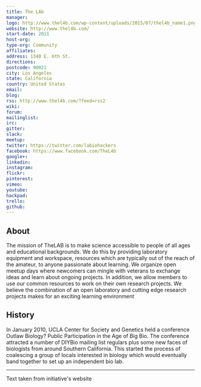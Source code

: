 ```yaml
---
title: The LAb
manager: 
logo: http://www.thel4b.com/wp-content/uploads/2015/07/thel4b_name1.png
website: http://www.thel4b.com/
start-date: 2011
host-org: 
type-org: Community
affiliates: 
address: 1340 E. 6th St.
directions: 
postcode: 90021
city: Los Angeles
state: California
country: United States
email: 
blog: 
rss: http://www.thel4b.com/?feed=rss2
wiki: 
forum: 
mailinglist: 
irc: 
gitter: 
slack: 
meetup: 
twitter: https://twitter.com/labiohackers
facebook: https://www.facebook.com/TheL4b
google+: 
linkedin: 
instagram: 
flickr: 
pinterest: 
vimeo: 
youtube: 
hackpad: 
trello: 
github: 
---
```


## About
The mission of TheLAB is to make science accessible to people of all ages and educational backgrounds. We do this by providing laboratory equipment and workspace, resources which are typically out of the reach of the amateur, to anyone passionate about learning. We organize open meetup days where newcomers can mingle with veterans to exchange ideas and learn about ongoing projects. In addition, we allow members to use our common resources to work on their own research projects. We believe the combination of an open laboratory and cutting edge research projects makes for an exciting learning environment

## History
In January 2010, UCLA Center for Society and Genetics held a conference Outlaw Biology? Public Participation in the Age of Big Bio.  The conference attracted a number of DIYBio mailing list regulars plus some new faces of biologists from around Southern California.  This started the process of coalescing a group of locals interested in biology which would eventually band together to set up an independent bio lab.


---
Text taken from initiative's website
